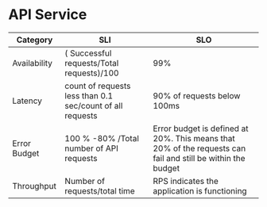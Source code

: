 # API Service

| Category     | SLI | SLO                                                                                                         |
|--------------|-----|-------------------------------------------------------------------------------------------------------------|
| Availability |  ( Successful requests/Total requests)/100  | 99%                                                                                                         |
| Latency      | count of requests less than 0.1 sec/count of all requests| 90% of requests below 100ms                                                                                 |
| Error Budget |  100 % -80% /Total number of API requests   | Error budget is defined at 20%. This means that 20% of the requests can fail and still be within the budget |
| Throughput   | Number of requests/total time  |  RPS indicates the application is functioning                                                              |
